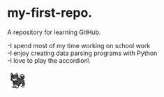 # my-first-repo.
A repository for learning GitHub.

-I spend most of my time working on school work\
-I enjoy creating data parsing programs with Python\
-I love to play the accordion\

<img src="dog_front_2_center.png" alt="dog pixel art">

